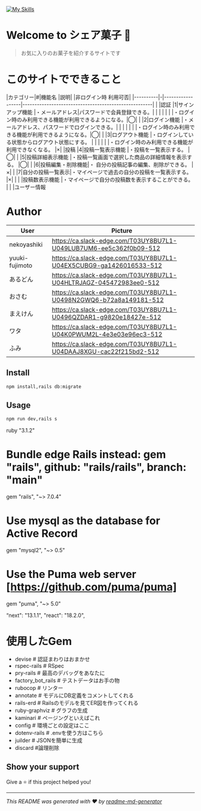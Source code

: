 [![My Skills](https://skillicons.dev/icons?i=js,html,css,tailwind,,nextjs,rails,mysql,figma,git,postman)](https://skillicons.dev)

# Welcome to シェア菓子 👋

> お気に入りのお菓子を紹介するサイトです

# このサイトでできること

|カテゴリー|#|機能名          |説明|                                |非ログイン時 利用可否|
|----------|-|------------------|------------------------------------------------------|  |
|認証      |1|サインアップ機能  |・メールアドレス|パスワードで会員登録できる。|        |  |
|          | |                  |・ログイン時のみ利用できる機能が利用できるようになる。|◯|
|          |2|ログイン機能      |・メールアドレス、パスワードでログインできる。|       |  |
|          | |                  |・ログイン時のみ利用できる機能が利用できるようになる。|◯|
|          |3|ログアウト機能    |・ログインしている状態からログアウト状態にする。      |  |
|          | |                  |・ログイン時のみ利用できる機能が利用できなくなる。    |×|
|投稿      |4|投稿一覧表示機能  |・投稿を一覧表示する。                                |◯|
|          |5|投稿詳細表示機能  |・投稿一覧画面で選択した商品の詳細情報を表示する。    |◯|
|          |6|投稿編集・削除機能|・ 自分の投稿記事の編集、削除ができる。	             |×|
|          |7|自分の投稿一覧表示|・マイページで過去の自分の投稿を一覧表示する。	       |×|
|          | |投稿数表示機能	  |・マイページで自分の投稿数を表示することができる。    | |
|ユーザー情報


# Author
|User          |Picture|
|--------------|--------|
|nekoyashiki   |https://ca.slack-edge.com/T03UY8BU7L1-U049LUB7UM6-ee5c362f0b09-512|
|yuuki-fujimoto|https://ca.slack-edge.com/T03UY8BU7L1-U04EX5CUBG9-ga1426016533-512|
|あるどん      |https://ca.slack-edge.com/T03UY8BU7L1-U04HLTRJAGZ-045472983ee0-512|
|おさむ        |https://ca.slack-edge.com/T03UY8BU7L1-U0498N2GWQ6-b72a8a149181-512|
|まえけん      |https://ca.slack-edge.com/T03UY8BU7L1-U0496QZDAR1-g9820e18427e-512|
|ワタ          |https://ca.slack-edge.com/T03UY8BU7L1-U04K0PWUM2L-4e3e03e96ec3-512|
|ふみ          |https://ca.slack-edge.com/T03UY8BU7L1-U04DAAJ8XGU-cac22f215bd2-512|
## Install

```sh
npm install,rails db:migrate
```

## Usage

```sh
npm run dev,rails s
```


ruby "3.1.2"
# Bundle edge Rails instead: gem "rails", github: "rails/rails", branch: "main"
gem "rails", "~> 7.0.4"
# Use mysql as the database for Active Record
gem "mysql2", "~> 0.5"
# Use the Puma web server [https://github.com/puma/puma]
gem "puma", "~> 5.0"

“next": "13.1.1",
"react": "18.2.0",

# 使用したGem
- devise # 認証まわりはおまかせ
- rspec-rails # RSpec
- pry-rails # 最高のデバッグをあなたに
- factory_bot_rails # テストデータはお手の物
- rubocop # リンター
- annotate # モデルにDB定義をコメントしてくれる
- rails-erd # Railsのモデルを見てER図を作ってくれる
- ruby-graphviz # グラフの生成
- kaminari # ページングといえばこれ
- config # 環境ごとの設定はここ
- dotenv-rails # .envを使う方はこちら
- juilder # JSONを簡単に生成
- discard #論理削除
  
## Show your support

Give a ⭐️ if this project helped you!


***
_This README was generated with ❤️ by [readme-md-generator](https://github.com/kefranabg/readme-md-generator)_
